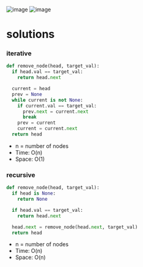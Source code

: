 ![image](https://user-images.githubusercontent.com/12803690/236656988-db610026-e4b6-41ef-b1d7-911ac2394dcb.png)
![image](https://user-images.githubusercontent.com/12803690/236994432-9ebe6bce-6ba8-4fb6-87af-9defd3d1d658.png)

# solutions
### iterative
```python
def remove_node(head, target_val):
  if head.val == target_val:
    return head.next

  current = head
  prev = None
  while current is not None:
    if current.val == target_val:
      prev.next = current.next
      break
    prev = current
    current = current.next
  return head
```  
* n = number of nodes
* Time: O(n)
* Space: O(1)

### recursive
```python
def remove_node(head, target_val):
  if head is None:
    return None

  if head.val == target_val:
    return head.next

  head.next = remove_node(head.next, target_val)
  return head
```

* n = number of nodes
* Time: O(n)
* Space: O(n)
